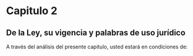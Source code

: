 # Capitulo 2


## De la Ley, su vigencia y palabras de uso jurídico


A través del análisis del presente capitulo, usted estará en condiciones de:



